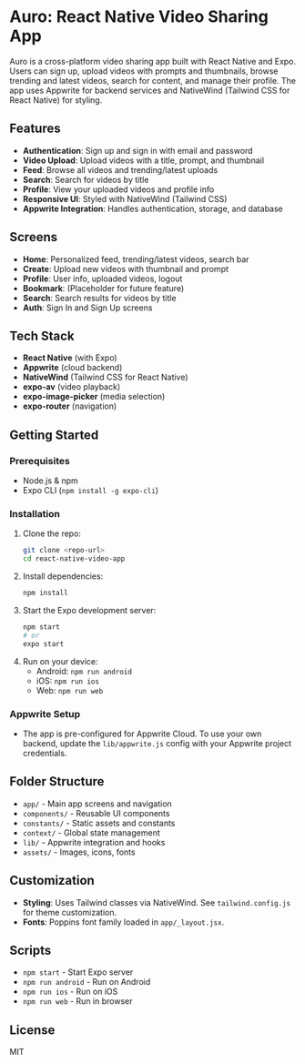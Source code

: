 # Auro: React Native Video Sharing App

Auro is a cross-platform video sharing app built with React Native and Expo. Users can sign up, upload videos with prompts and thumbnails, browse trending and latest videos, search for content, and manage their profile. The app uses Appwrite for backend services and NativeWind (Tailwind CSS for React Native) for styling.

## Features

- **Authentication**: Sign up and sign in with email and password
- **Video Upload**: Upload videos with a title, prompt, and thumbnail
- **Feed**: Browse all videos and trending/latest uploads
- **Search**: Search for videos by title
- **Profile**: View your uploaded videos and profile info
- **Responsive UI**: Styled with NativeWind (Tailwind CSS)
- **Appwrite Integration**: Handles authentication, storage, and database

## Screens

- **Home**: Personalized feed, trending/latest videos, search bar
- **Create**: Upload new videos with thumbnail and prompt
- **Profile**: User info, uploaded videos, logout
- **Bookmark**: (Placeholder for future feature)
- **Search**: Search results for videos by title
- **Auth**: Sign In and Sign Up screens

## Tech Stack

- **React Native** (with Expo)
- **Appwrite** (cloud backend)
- **NativeWind** (Tailwind CSS for React Native)
- **expo-av** (video playback)
- **expo-image-picker** (media selection)
- **expo-router** (navigation)

## Getting Started

### Prerequisites

- Node.js & npm
- Expo CLI (`npm install -g expo-cli`)

### Installation

1. Clone the repo:
   ```bash
   git clone <repo-url>
   cd react-native-video-app
   ```
2. Install dependencies:
   ```bash
   npm install
   ```
3. Start the Expo development server:
   ```bash
   npm start
   # or
   expo start
   ```
4. Run on your device:
   - Android: `npm run android`
   - iOS: `npm run ios`
   - Web: `npm run web`

### Appwrite Setup

- The app is pre-configured for Appwrite Cloud. To use your own backend, update the `lib/appwrite.js` config with your Appwrite project credentials.

## Folder Structure

- `app/` - Main app screens and navigation
- `components/` - Reusable UI components
- `constants/` - Static assets and constants
- `context/` - Global state management
- `lib/` - Appwrite integration and hooks
- `assets/` - Images, icons, fonts

## Customization

- **Styling**: Uses Tailwind classes via NativeWind. See `tailwind.config.js` for theme customization.
- **Fonts**: Poppins font family loaded in `app/_layout.jsx`.

## Scripts

- `npm start` - Start Expo server
- `npm run android` - Run on Android
- `npm run ios` - Run on iOS
- `npm run web` - Run in browser

## License

MIT

